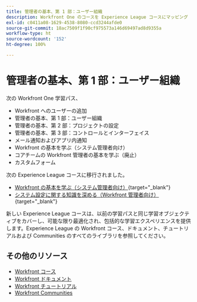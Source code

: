 ```yaml
---
title: 管理者の基本、第 1 部：ユーザー組織
description: Workfront One のコースを Experience League コースにマッピング
exl-id: c0411a08-1629-4538-8080-ccd3244afde0
source-git-commit: 18ac7509f1f90cf975573a146d69497ad8d9355a
workflow-type: ht
source-wordcount: '152'
ht-degree: 100%

---
```


# 管理者の基本、第 1 部：ユーザー組織

次の Workfront One 学習パス、

* Workfront へのユーザーの追加
* 管理者の基本、第 1 部：ユーザー組織
* 管理者の基本、第 2 部：プロジェクトの設定
* 管理者の基本、第 3 部：コントロールとインターフェイス
* メール通知およびアプリ内通知
* Workfront の基本を学ぶ（システム管理者向け）
* コアチームの Workfront 管理者の基本を学ぶ（廃止）
* カスタムフォーム

次の Experience League コースに移行されました。

* [Workfront の基本を学ぶ（システム管理者向け）](https://experienceleague.adobe.com/?recommended=Workfront-A-1-2022.1.admin){target="_blank"}
* [システム設定に関する知識を深める（Workfront 管理者向け）](https://experienceleague.adobe.com/?recommended=Workfront-A-1-2022.2.admin){target="_blank"}

新しい Experience League コースは、以前の学習パスと同じ学習オブジェクティブをカバーし、可能な限り最適化され、包括的な学習エクスペリエンスを提供します。Experience League の Workfront コース、ドキュメント、チュートリアルおよび Communities のすべてのライブラリを参照してください。

## その他のリソース

* [Workfront コース](https://experienceleague.adobe.com/?lang=ja&amp;Solution=Workfront#courses)
* [Workfront ドキュメント](https://experienceleague.adobe.com/docs/workfront.html?lang=ja)
* [Workfront チュートリアル](https://experienceleague.adobe.com/docs/workfront-learn/tutorials-workfront/home.html?lang=ja)
* [Workfront Communities](https://experienceleaguecommunities.adobe.com/t5/workfront/ct-p/workfront?profile.language=ja)
